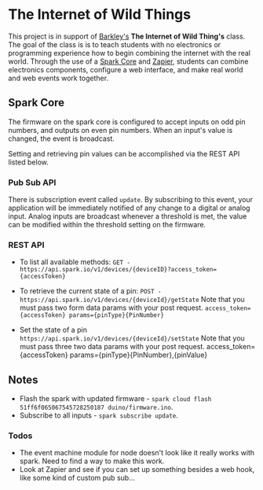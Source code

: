 # The Internet of Wild Things

This project is in support of [Barkley's](http://barkleyus.com/) **The Internet of Wild Thing's** class. The goal of the class is is to teach students with no electronics or programming experience how to begin combining the internet with the real world. Through the use of a [Spark Core](http://spark.io) and [Zapier](http://zapier.com/), students can combine electronics components, configure a web interface, and make real world and web events work together.


## Spark Core
The firmware on the spark core is configured to accept inputs on odd pin numbers, and outputs on even pin numbers. When an input's value is changed, the event is broadcast.

Setting and retrieving pin values can be accomplished via the REST API listed below.

### Pub Sub API
There is subscription event called `update`. By subscribing to this event, your application will be immediately notified of any change to a digital or analog input. Analog inputs are broadcast whenever a threshold is met, the value can be modified within the threshold setting on the firmware.

### REST API
* To list all available methods:
`GET - https://api.spark.io/v1/devices/{deviceID}?access_token={accessToken}`


* To retrieve the current state of a pin:
`POST - https://api.spark.io/v1/devices/{deviceId}/getState`
Note that you must pass two form data params with your post request. `access_token={accessToken} params={pinType}{PinNumber}`

* Set the state of a pin
`https://api.spark.io/v1/devices/{deviceId}/setState`
Note that you must pass three two data params with your post request. access_token={accessToken} params={pinType}{PinNumber},{pinValue}


## Notes
* Flash the spark with updated firmware - `spark cloud flash 51ff6f065067545728250187 duino/firmware.ino`.
* Subscribe to all inputs - `spark subscribe update`.

### Todos
* The event machine module for node doesn't look like it really works with spark. Need to find a way to make this work.
* Look at Zapier and see if you can set up something besides a web hook, like some kind of custom pub sub...

